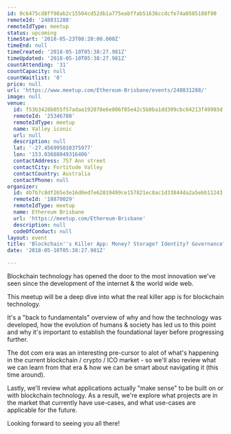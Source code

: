 ```yaml
---
id: 0c6475cd8ff98ab2c15504cd52db1a775eabffab51636ccdcfe74a0585188f90
remoteId: '248831288'
remoteIdType: meetup
status: upcoming
timeStart: '2018-05-23T08:20:00.000Z'
timeEnd: null
timeCreated: '2018-05-10T05:38:27.981Z'
timeUpdated: '2018-05-10T05:38:27.981Z'
countAttending: '31'
countCapacity: null
countWaitlist: '0'
price: null
url: 'https://www.meetup.com/Ethereum-Brisbane/events/248831288/'
image: null
venue:
  id: f53b3428b055f57adaa192078e6e806f85e42c5b0ba1dd309cbc04213f49903d
  remoteId: '25346780'
  remoteIdType: meetup
  name: Valley iconic
  url: null
  description: null
  lat: '-27.456995010375977'
  lon: '153.03688049316406'
  contactAddress: 757 Ann street
  contactCity: Fortitude Valley
  contactCountry: Australia
  contactPhone: null
organizer:
  id: 4b7b7c8df265e3e16d0ed7e62819499ce157821ec8ac1d33844da2a5ebb11243
  remoteId: '18870029'
  remoteIdType: meetup
  name: Ethereum Brisbane
  url: 'https://meetup.com/Ethereum-Brisbane'
  description: null
  codeOfConduct: null
layout: event
title: 'Blockchain''s Killer App: Money? Storage? Identity? Governance? Kitties?'
date: '2018-05-10T05:38:27.981Z'

---
```

<p>Blockchain technology has opened the door to the most innovation we've seen since the development of the internet &amp; the world wide web.</p> <p>This meetup will be a deep dive into what the real killer app is for blockchain technology.</p> <p>It's a "back to fundamentals" overview of why and how the technology was developed, how the evolution of humans &amp; society has led us to this point and why it's important to establish the foundational layer before progressing further.</p> <p>The dot com era was an interesting pre-cursor to alot of what's happening in the current blockchain / crypto / ICO market - so we'll also review what we can learn from that era &amp; how we can be smart about navigating it (this time around).</p> <p>Lastly, we'll review what applications actually "make sense" to be built on or with blockchain technology. As a result, we're explore what projects are in the market that currently have use-cases, and what use-cases are applicable for the future.</p> <p>Looking forward to seeing you all there!</p>
